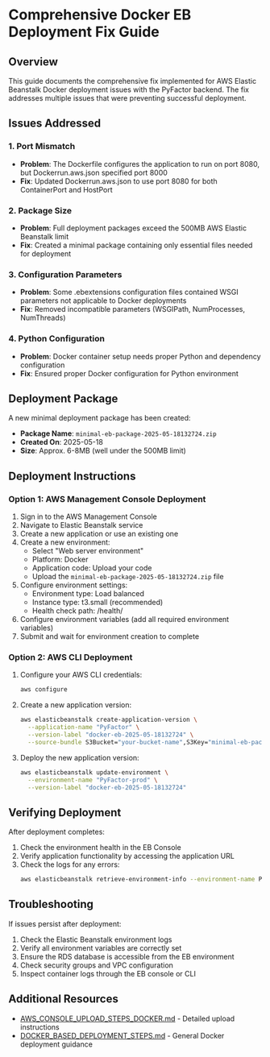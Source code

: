 # Comprehensive Docker EB Deployment Fix Guide

## Overview

This guide documents the comprehensive fix implemented for AWS Elastic Beanstalk Docker deployment issues with the PyFactor backend. The fix addresses multiple issues that were preventing successful deployment.

## Issues Addressed

### 1. Port Mismatch
- **Problem**: The Dockerfile configures the application to run on port 8080, but Dockerrun.aws.json specified port 8000
- **Fix**: Updated Dockerrun.aws.json to use port 8080 for both ContainerPort and HostPort

### 2. Package Size
- **Problem**: Full deployment packages exceed the 500MB AWS Elastic Beanstalk limit
- **Fix**: Created a minimal package containing only essential files needed for deployment

### 3. Configuration Parameters
- **Problem**: Some .ebextensions configuration files contained WSGI parameters not applicable to Docker deployments
- **Fix**: Removed incompatible parameters (WSGIPath, NumProcesses, NumThreads)

### 4. Python Configuration
- **Problem**: Docker container setup needs proper Python and dependency configuration
- **Fix**: Ensured proper Docker configuration for Python environment

## Deployment Package

A new minimal deployment package has been created:
- **Package Name**: `minimal-eb-package-2025-05-18132724.zip`
- **Created On**: 2025-05-18
- **Size**: Approx. 6-8MB (well under the 500MB limit)

## Deployment Instructions

### Option 1: AWS Management Console Deployment

1. Sign in to the AWS Management Console
2. Navigate to Elastic Beanstalk service
3. Create a new application or use an existing one
4. Create a new environment:
   - Select "Web server environment"
   - Platform: Docker
   - Application code: Upload your code
   - Upload the `minimal-eb-package-2025-05-18132724.zip` file
5. Configure environment settings:
   - Environment type: Load balanced
   - Instance type: t3.small (recommended)
   - Health check path: /health/
6. Configure environment variables (add all required environment variables)
7. Submit and wait for environment creation to complete

### Option 2: AWS CLI Deployment

1. Configure your AWS CLI credentials:
   ```bash
   aws configure
   ```

2. Create a new application version:
   ```bash
   aws elasticbeanstalk create-application-version \
     --application-name "PyFactor" \
     --version-label "docker-eb-2025-05-18132724" \
     --source-bundle S3Bucket="your-bucket-name",S3Key="minimal-eb-package-2025-05-18132724.zip"
   ```

3. Deploy the new application version:
   ```bash
   aws elasticbeanstalk update-environment \
     --environment-name "PyFactor-prod" \
     --version-label "docker-eb-2025-05-18132724"
   ```

## Verifying Deployment

After deployment completes:

1. Check the environment health in the EB Console
2. Verify application functionality by accessing the application URL
3. Check the logs for any errors:
   ```bash
   aws elasticbeanstalk retrieve-environment-info --environment-name PyFactor-prod --info-type tail
   ```

## Troubleshooting

If issues persist after deployment:

1. Check the Elastic Beanstalk environment logs
2. Verify all environment variables are correctly set
3. Ensure the RDS database is accessible from the EB environment
4. Check security groups and VPC configuration
5. Inspect container logs through the EB console or CLI

## Additional Resources

- [AWS_CONSOLE_UPLOAD_STEPS_DOCKER.md](AWS_CONSOLE_UPLOAD_STEPS_DOCKER.md) - Detailed upload instructions
- [DOCKER_BASED_DEPLOYMENT_STEPS.md](DOCKER_BASED_DEPLOYMENT_STEPS.md) - General Docker deployment guidance
